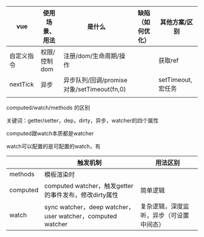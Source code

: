 | vue        | 使用场景、用法 | 是什么                                     | 缺陷（如何优化） | 其他方案/区别     |
| ---------- | -------------- | ------------------------------------------ | ---------------- | ----------------- |
| 自定义指令 | 权限/控制dom   | 注册/dom/生命周期/操作                     |                  | 获取ref           |
| nextTick   | 异步           | 异步队列/回调/promise对象/setTimeout(fn,0) |                  | setTimeout,宏任务 |
|            |                |                                            |                  |                   |

computed/watch/methods 的区别

关键词：getter/setter，dep，dirty，异步，watcher的四个属性

computed跟watch本质都是watcher

watch可以配置的是可配置的watch，有



|          | 触发机制                                                   | 用法区别                                 |
| -------- | ---------------------------------------------------------- | ---------------------------------------- |
| methods  | 模板渲染时                                                 |                                          |
| computed | computed watcher，触发getter的事件发布，修改dirty属性      | 简单逻辑                                 |
| watch    | sync watcher，deep watcher，user watcher，computed watcher | 复杂逻辑，深度监听，异步（可设置中间态） |

